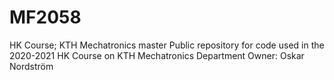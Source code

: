 # MF2058
HK Course; KTH Mechatronics master 
Public repository for code used in the 2020-2021 HK Course on KTH Mechatronics Department
Owner: Oskar Nordström
